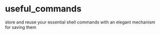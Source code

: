# useful_commands
store and reuse your essential shell commands with an elegant mechanism for saving them 
